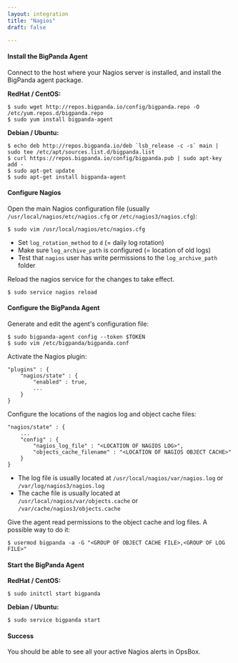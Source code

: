 ```yaml
---
layout: integration 
title: "Nagios"
draft: false

---
```


#### Install the BigPanda Agent
Connect to the host where your Nagios server is installed, and install the BigPanda agent package.

**RedHat / CentOS:**

    $ sudo wget http://repos.bigpanda.io/config/bigpanda.repo -O /etc/yum.repos.d/bigpanda.repo
    $ sudo yum install bigpanda-agent

**Debian / Ubuntu:**

    $ echo deb http://repos.bigpanda.io/deb `lsb_release -c -s` main | sudo tee /etc/apt/sources.list.d/bigpanda.list
    $ curl https://repos.bigpanda.io/config/bigpanda.pub | sudo apt-key add -
    $ sudo apt-get update
    $ sudo apt-get install bigpanda-agent


<!-- section-separator -->

#### Configure Nagios
Open the main Nagios configuration file (usually `/usr/local/nagios/etc/nagios.cfg` or `/etc/nagios3/nagios.cfg`):

    $ sudo vim /usr/local/nagios/etc/nagios.cfg

* Set `log_rotation_method` to `d` (= daily log rotation)
* Make sure `log_archive_path` is configured (= location of old logs)
* Test that `nagios` user has write permissions to the `log_archive_path` folder

Reload the nagios service for the changes to take effect.
	
    $ sudo service nagios reload


<!-- section-separator -->

#### Configure the BigPanda Agent
Generate and edit the agent's configuration file:

    $ sudo bigpanda-agent config --token $TOKEN
    $ sudo vim /etc/bigpanda/bigpanda.conf

Activate the Nagios plugin:

	"plugins" : {
		"nagios/state" : {
			"enabled" : true,
			...
		}
	}

Configure the locations of the nagios log and object cache files:

	"nagios/state" : {
		...
		"config" : {
			"nagios_log_file" : "<LOCATION OF NAGIOS LOG>",
			"objects_cache_filename" : "<LOCATION OF NAGIOS OBJECT CACHE>"
		}
	}

* The log file is usually located at `/usr/local/nagios/var/nagios.log` or `/var/log/nagios3/nagios.log`
* The cache file is usually located at `/usr/local/nagios/var/objects.cache` or `/var/cache/nagios3/objects.cache`

Give the agent read permissions to the object cache and log files. A possible way to do it:

    $ usermod bigpanda -a -G "<GROUP OF OBJECT CACHE FILE>,<GROUP OF LOG FILE>"

<!-- section-separator -->

#### Start the BigPanda Agent

**RedHat / CentOS:**

    $ sudo initctl start bigpanda

**Debian / Ubuntu:**

    $ sudo service bigpanda start

<!-- section-separator -->

#### Success
You should be able to see all your active Nagios alerts in OpsBox.




